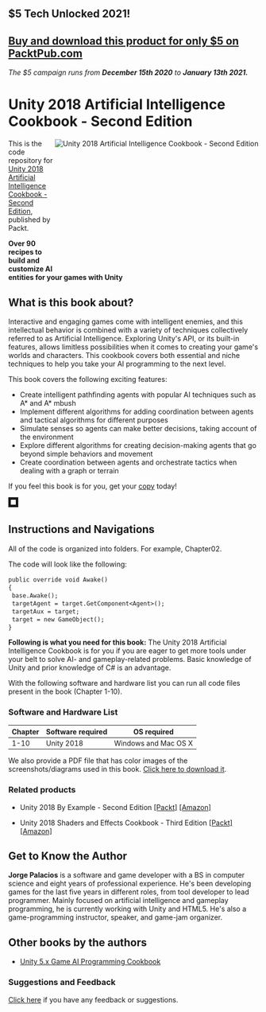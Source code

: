 ## $5 Tech Unlocked 2021!
[Buy and download this product for only $5 on PacktPub.com](https://www.packtpub.com/)
-----
*The $5 campaign         runs from __December 15th 2020__ to __January 13th 2021.__*

# Unity 2018 Artificial Intelligence Cookbook - Second Edition

<a href="https://www.packtpub.com/game-development/unity-2018-artificial-intelligence-cookbook-second-edition?utm_source=github&utm_medium=repository&utm_campaign=9781788626170"><img src="https://www.packtpub.com/sites/default/files/B08992_0.png" alt="Unity 2018 Artificial Intelligence Cookbook - Second Edition" height="256px" align="right"></a>

This is the code repository for [Unity 2018 Artificial Intelligence Cookbook - Second Edition](https://www.packtpub.com/game-development/unity-2018-artificial-intelligence-cookbook-second-edition?utm_source=github&utm_medium=repository&utm_campaign=9781788626170), published by Packt.

**Over 90 recipes to build and customize AI entities for your games with Unity**

## What is this book about?
Interactive and engaging games come with intelligent enemies, and this intellectual behavior is combined with a variety of techniques collectively referred to as Artificial Intelligence. Exploring Unity's API, or its built-in features, allows limitless possibilities when it comes to creating your game's worlds and characters. This cookbook covers both essential and niche techniques to help you take your AI programming to the next level.

This book covers the following exciting features:
* Create intelligent pathfinding agents with popular AI techniques such as A* and A* mbush
* Implement different algorithms for adding coordination between agents and tactical algorithms for different purposes
* Simulate senses so agents can make better decisions, taking account of the environment
* Explore different algorithms for creating decision-making agents that go beyond simple behaviors and movement
* Create coordination between agents and orchestrate tactics when dealing with a graph or terrain

If you feel this book is for you, get your [copy](https://www.amazon.com/dp/1788626176) today!

<a href="https://www.packtpub.com/?utm_source=github&utm_medium=banner&utm_campaign=GitHubBanner"><img src="https://raw.githubusercontent.com/PacktPublishing/GitHub/master/GitHub.png" 
alt="https://www.packtpub.com/" border="5" /></a>


## Instructions and Navigations
All of the code is organized into folders. For example, Chapter02.

The code will look like the following:
```
public override void Awake()
{
 base.Awake();
 targetAgent = target.GetComponent<Agent>();
 targetAux = target;
 target = new GameObject();
}
```

**Following is what you need for this book:**
The Unity 2018 Artificial Intelligence Cookbook is for you if you are eager to get more tools under your belt to solve AI- and gameplay-related problems. Basic knowledge of Unity and prior knowledge of C# is an advantage.

With the following software and hardware list you can run all code files present in the book (Chapter 1-10).

### Software and Hardware List

| Chapter  | Software required                   | OS required                        |
| -------- | ------------------------------------| -----------------------------------|
| 1-10        | Unity 2018                          | Windows and Mac OS X |

We also provide a PDF file that has color images of the screenshots/diagrams used in this book. [Click here to download it](https://www.packtpub.com/sites/default/files/downloads/Unity2018ArtificialIntelligenceCookbookSecondEdition_ColorImages.pdf).

### Related products <Other books you may enjoy>
* Unity 2018 By Example - Second Edition [[Packt]](https://www.packtpub.com/game-development/unity-2018-example-second-edition?utm_source=github&utm_medium=repository&utm_campaign=9781788398701) [[Amazon]](https://www.amazon.com/dp/178839870X)

* Unity 2018 Shaders and Effects Cookbook - Third Edition [[Packt]](https://www.packtpub.com/game-development/unity-2018-shaders-and-effects-cookbook-third-edition?utm_source=github&utm_medium=repository&utm_campaign=9781788396233) [[Amazon]](https://www.amazon.com/dp/1788396235)

## Get to Know the Author
**Jorge Palacios** is a software and game developer with a BS in computer science and eight years of professional experience. He's been developing games for the last five years in different roles, from tool developer to lead programmer. Mainly focused on artificial intelligence and gameplay programming, he is currently working with Unity and HTML5. He's also a game-programming instructor, speaker, and game-jam organizer.

## Other books by the authors
* [Unity 5.x Game AI Programming Cookbook](https://www.packtpub.com/game-development/unity-5x-game-ai-programming-cookbook?utm_source=github&utm_medium=repository&utm_campaign=9781783553570)

### Suggestions and Feedback
[Click here](https://docs.google.com/forms/d/e/1FAIpQLSdy7dATC6QmEL81FIUuymZ0Wy9vH1jHkvpY57OiMeKGqib_Ow/viewform) if you have any feedback or suggestions.
